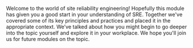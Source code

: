 Welcome to the world of site reliability engineering! Hopefully this module has given you a good start in your understanding of SRE. Together we've covered some of its key principles and practices and placed it in the appropriate context. We’ve talked about how you might begin to go deeper into the topic yourself and explore it in your workplace. We hope you'll join us for future modules on the topic.
